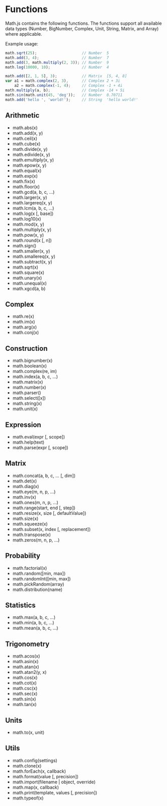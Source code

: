 # Functions

Math.js contains the following functions. The functions support all available
data types (Number, BigNumber, Complex, Unit, String, Matrix, and Array) where
applicable.

Example usage:

```js
math.sqrt(25);                    // Number  5
math.add(3, 4);                   // Number  7
math.add(3, math.multiply(2, 3)); // Number  9
math.log(10000, 10);              // Number  4

math.add([2, 1, 5], 3);           // Matrix  [5, 4, 8]
var a1 = math.complex(2, 3),      // Complex 2 + 3i
    a2 = math.complex(-1, 4);     // Complex -1 + 4i
math.multiply(a, b);              // Complex -14 + 5i
math.sin(math.unit(45, 'deg'));   // Number  0.70711
math.add('hello ', 'world!');     // String  'hello world!'
```


## Arithmetic

- math.abs(x)
- math.add(x, y)
- math.ceil(x)
- math.cube(x)
- math.divide(x, y)
- math.edivide(x, y)
- math.emultiply(x, y)
- math.epow(x, y)
- math.equal(x)
- math.exp(x)
- math.fix(x)
- math.floor(x)
- math.gcd(a, b, c, ...)
- math.larger(x, y)
- math.largereq(x, y)
- math.lcm(a, b, c, ...)
- math.log(x [, base])
- math.log10(x)
- math.mod(x, y)
- math.multiply(x, y)
- math.pow(x, y)
- math.round(x [, n])
- math.sign()
- math.smaller(x, y)
- math.smallereq(x, y)
- math.subtract(x, y)
- math.sqrt(x)
- math.square(x)
- math.unary(x)
- math.unequal(x)
- math.xgcd(a, b)

## Complex

- math.re(x)
- math.im(x)
- math.arg(x)
- math.conj(x)

## Construction

- math.bignumber(x)
- math.boolean(x)
- math.complex(re, im)
- math.index(a, b, c, ...)
- math.matrix(x)
- math.number(x)
- math.parser()
- math.select([x])
- math.string(x)
- math.unit(x)

## Expression

- math.eval(expr [, scope])
- math.help(text)
- math.parse(expr [, scope])

## Matrix

- math.concat(a, b, c, ... [, dim])
- math.det(x)
- math.diag(x)
- math.eye(m, n, p, ...)
- math.inv(x)
- math.ones(m, n, p, ...)
- math.range(start, end [, step])
- math.resize(x, size [, defaultValue])
- math.size(x)
- math.squeeze(x)
- math.subset(x, index [, replacement])
- math.transpose(x)
- math.zeros(m, n, p, ...)

## Probability

- math.factorial(x)
- math.random([min, max])
- math.randomInt([min, max])
- math.pickRandom(array)
- math.distribution(name)

## Statistics

- math.max(a, b, c, ...)
- math.min(a, b, c, ...)
- math.mean(a, b, c, ...)

## Trigonometry

- math.acos(x)
- math.asin(x)
- math.atan(x)
- math.atan2(y, x)
- math.cos(x)
- math.cot(x)
- math.csc(x)
- math.sec(x)
- math.sin(x)
- math.tan(x)

## Units

- math.to(x, unit)

## Utils

- math.config(settings)
- math.clone(x)
- math.forEach(x, callback)
- math.format(value [, precision])
- math.import(filename | object, override)
- math.map(x, callback)
- math.print(template, values [, precision])
- math.typeof(x)
